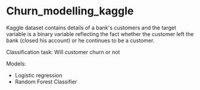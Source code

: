 # Churn_modelling_kaggle

Kaggle dataset contains details of a bank's customers and the target variable is a binary variable reflecting the fact whether the customer left the bank (closed his account) or he continues to be a customer.

Classification task: Will customer churn or not

Models: 
- Logistic regression
- Random Forest Classifier
